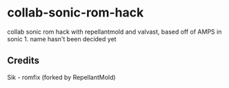 # collab-sonic-rom-hack
collab sonic rom hack with repellantmold and valvast, based off of AMPS in sonic 1.
name hasn't been decided yet

## Credits
Sik - romfix (forked by RepellantMold)
